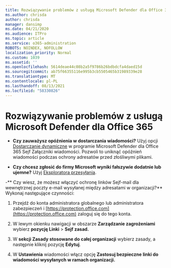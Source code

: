 ```yaml
---
title: Rozwiązywanie problemów z usługą Microsoft Defender dla Office 365
ms.author: chrisda
author: chrisda
manager: dansimp
ms.date: 04/21/2020
ms.audience: ITPro
ms.topic: article
ms.service: o365-administration
ROBOTS: NOINDEX, NOFOLLOW
localization_priority: Normal
ms.custom: 1039
ms.assetid: ''
ms.openlocfilehash: 5614deae44c08b2a5f9786b26bdbdcfa4daed15d
ms.sourcegitcommit: ab75f66355116e995b3cb5505465b31989339e28
ms.translationtype: MT
ms.contentlocale: pl-PL
ms.lasthandoff: 08/13/2021
ms.locfileid: "58330826"
---
```

# <a name="troubleshooting-microsoft-defender-for-office-365"></a>Rozwiązywanie problemów z usługą Microsoft Defender dla Office 365

- **Czy zauważysz opóźnienia w dostarczania wiadomości?** Użyj opcji [Dostarczanie dynamiczne](https://docs.microsoft.com/microsoft-365/security/office-365-security/dynamic-delivery-and-previewing) w programie Microsoft Defender dla Office 365 Sejf Załączniki wiadomości. Pozwoli to uniknąć opóźnień wiadomości podczas ochrony adresatów przed złośliwymi plikami.

- **Czy chcesz zgłosić do firmy Microsoft wyniki fałszywie dodatnie lub ujemne?** Użyj [Eksploratora przesyłania](https://protection.office.com/reportsubmission).

-** Czy wiesz, że możesz włączyć ochronę linków Sejf-mail dla wewnętrznej poczty e-mail wysyłanej między adresatami w organizacji?** Wykonaj następujące czynności:

  1. Przejdź do konta administratora globalnego lub administratora zabezpieczeń i [https://protection.office.com](https://protection.office.com) zaloguj się do tego konta.

  2. W lewym okienku nawigacji w obszarze **Zarządzanie zagrożeniami** wybierz **pozycję Linki** \> **Sejf zasad.**

  3. W **sekcji Zasady stosowane do całej organizacji** wybierz zasady, a następnie kliknij pozycję **Edytuj**.

  4. W **Ustawienia** wiadomości włącz opcję **Zastosuj bezpieczne linki do wiadomości wysyłanych w ramach organizacji.**
